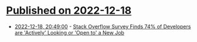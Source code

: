 # [Published on 2022-12-18](index.md)

* [2022-12-18, 20:49:00](https://developers.slashdot.org/story/22/12/18/2045213/stack-overflow-survey-finds-74-of-developers-are-actively-looking-or-open-to-a-new-job?utm_source=rss1.0mainlinkanon&utm_medium=feed) - [Stack Overflow Survey Finds 74% of Developers are 'Actively' Looking or 'Open to' a New Job](https://developers.slashdot.org/story/22/12/18/2045213/stack-overflow-survey-finds-74-of-developers-are-actively-looking-or-open-to-a-new-job?utm_source=rss1.0mainlinkanon&utm_medium=feed)
